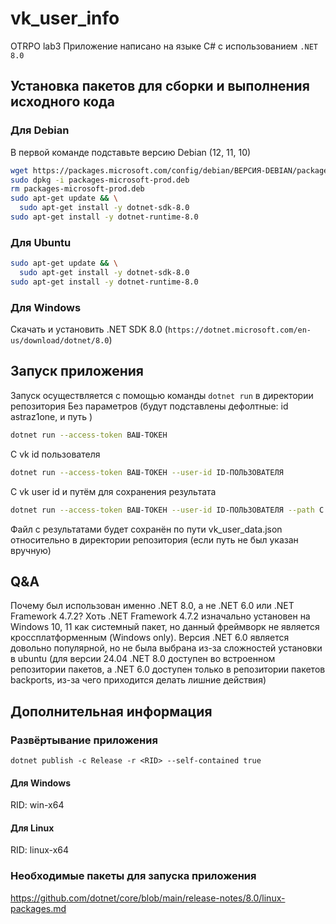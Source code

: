 # vk_user_info
OTRPO lab3
Приложение написано на языке C# с использованием `.NET 8.0`



## Установка пакетов для сборки и выполнения исходного кода

### Для Debian

В первой команде подставьте версию Debian (12, 11, 10)
```sh
wget https://packages.microsoft.com/config/debian/ВЕРСИЯ-DEBIAN/packages-microsoft-prod.deb -O packages-microsoft-prod.deb
sudo dpkg -i packages-microsoft-prod.deb
rm packages-microsoft-prod.deb
sudo apt-get update && \
  sudo apt-get install -y dotnet-sdk-8.0
sudo apt-get install -y dotnet-runtime-8.0
```

### Для Ubuntu
```sh
sudo apt-get update && \
  sudo apt-get install -y dotnet-sdk-8.0
sudo apt-get install -y dotnet-runtime-8.0
```

### Для Windows
Скачать и установить .NET SDK 8.0 (`https://dotnet.microsoft.com/en-us/download/dotnet/8.0`)

## Запуск приложения
Запуск осуществляется с помощью команды `dotnet run` в директории репозитория
Без параметров (будут подставлены дефолтные: id astraz1one, и путь )
```sh
dotnet run --access-token ВАШ-ТОКЕН
```

С vk id пользователя
```sh
dotnet run --access-token ВАШ-ТОКЕН --user-id ID-ПОЛЬЗОВАТЕЛЯ
```

С vk user id и путём для сохранения результата
```sh
dotnet run --access-token ВАШ-ТОКЕН --user-id ID-ПОЛЬЗОВАТЕЛЯ --path C:/some_path/result.json
```

Файл с результатами будет сохранён по пути vk_user_data.json относительно в директории репозитория (если путь не был указан вручную)

## Q&A

Почему был использован именно .NET 8.0, а не .NET 6.0 или .NET Framework 4.7.2?
Хоть .NET Framework 4.7.2 изначально установен на Windows 10, 11 как системный пакет, но данный фреймворк не является кроссплатформенным (Windows only). 
Версия .NET 6.0 является довольно популярной, но не была выбрана из-за сложностей установки в ubuntu 
(для версии 24.04 .NET 8.0 доступен во встроенном репозитории пакетов, а .NET 6.0 доступен только в репозитории пакетов backports, из-за чего приходится делать лишние действия)

## Дополнительная информация

### Развёртывание приложения

```
dotnet publish -c Release -r <RID> --self-contained true
```

#### Для Windows

RID: win-x64 

#### Для Linux

RID: linux-x64 

### Необходимые пакеты для запуска приложения

https://github.com/dotnet/core/blob/main/release-notes/8.0/linux-packages.md